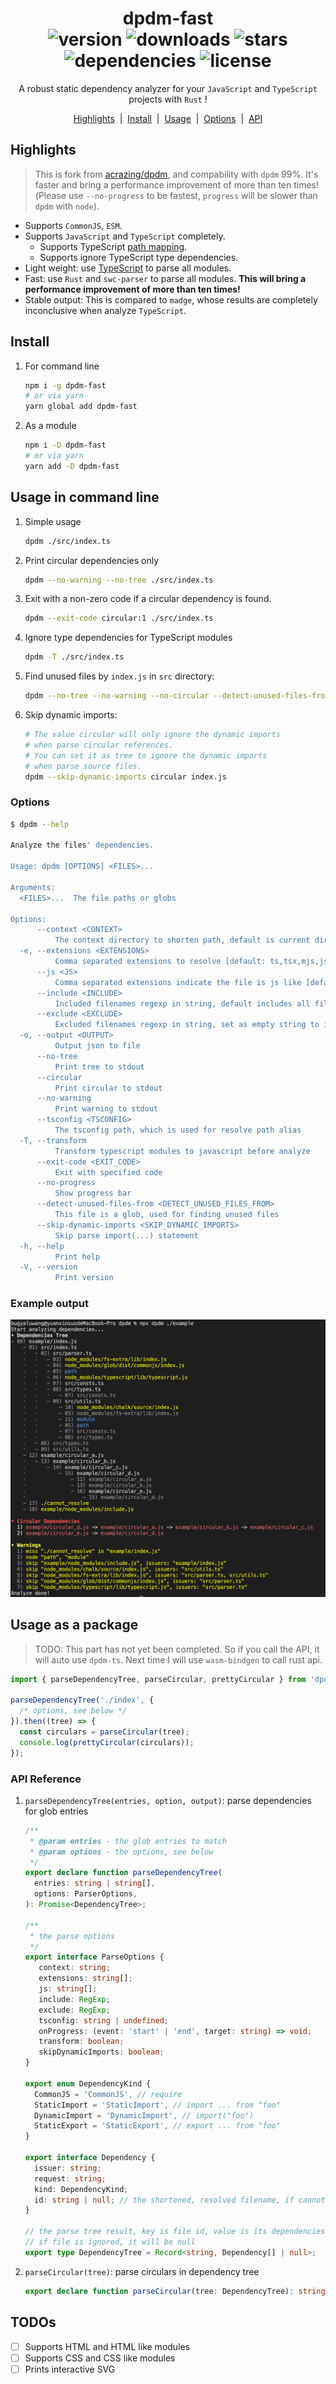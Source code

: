 <h1 align="center">
    dpdm-fast
    <br/>
    <img src="https://img.shields.io/npm/v/dpdm" alt="version">
    <img src="https://img.shields.io/npm/dm/dpdm" alt="downloads">
    <img src="https://img.shields.io/github/stars/acrazing/dpdm" alt="stars">
    <img src="https://img.shields.io/librariesio/github/acrazing/dpdm" alt="dependencies">
    <img src="https://img.shields.io/github/license/acrazing/dpdm" alt="license">
</h1>

<p align="center">A robust static dependency analyzer for your <code>JavaScript</code> and <code>TypeScript</code> projects with <code>Rust</code> !</p>

<p align="center">
    <a href="#highlights">Highlights</a>
    <span>&nbsp;|&nbsp;</span>
    <a href="#install">Install</a>
    <span>&nbsp;|&nbsp;</span>
    <a href="#usage-in-command-line">Usage</a>
    <span>&nbsp;|&nbsp;</span>
    <a href="#options">Options</a>
    <span>&nbsp;|&nbsp;</span>
    <a href="#usage-as-a-package">API</a>
</p>

## Highlights

> This is fork from [acrazing/dpdm](https://github.com/acrazing/dpdm), and compability with `dpdm` 99%. It's faster and bring a performance improvement of more than ten times!(Please use `--no-progress` to be fastest, `progress` will be slower than `dpdm` with `node`).

- Supports `CommonJS`, `ESM`.
- Supports `JavaScript` and `TypeScript` completely.
  - Supports TypeScript [path mapping](https://www.typescriptlang.org/docs/handbook/module-resolution.html#path-mapping).
  - Supports ignore TypeScript type dependencies.
- Light weight: use [TypeScript](https://npmjs.com/package/typescript) to parse all modules.
- Fast: use `Rust` and `swc-parser` to parse all modules. **This will bring a performance improvement of more than ten times!**
- Stable output: This is compared to `madge`, whose results are completely inconclusive when analyze `TypeScript`.

## Install

1. For command line

   ```bash
   npm i -g dpdm-fast
   # or via yarn
   yarn global add dpdm-fast
   ```

2. As a module

   ```bash
   npm i -D dpdm-fast
   # or via yarn
   yarn add -D dpdm-fast
   ```

## Usage in command line

1. Simple usage

   ```bash
   dpdm ./src/index.ts
   ```

2. Print circular dependencies only

   ```bash
   dpdm --no-warning --no-tree ./src/index.ts
   ```

3. Exit with a non-zero code if a circular dependency is found.

   ```bash
   dpdm --exit-code circular:1 ./src/index.ts
   ```

4. Ignore type dependencies for TypeScript modules

   ```bash
   dpdm -T ./src/index.ts
   ```

5. Find unused files by `index.js` in `src` directory:

   ```bash
   dpdm --no-tree --no-warning --no-circular --detect-unused-files-from 'src/**/*.*' 'index.js'
   ```

6. Skip dynamic imports:

   ```bash
   # The value circular will only ignore the dynamic imports
   # when parse circular references.
   # You can set it as tree to ignore the dynamic imports
   # when parse source files.
   dpdm --skip-dynamic-imports circular index.js
   ```

### Options

```bash
$ dpdm --help

Analyze the files' dependencies.

Usage: dpdm [OPTIONS] <FILES>...

Arguments:
  <FILES>...  The file paths or globs

Options:
      --context <CONTEXT>
          The context directory to shorten path, default is current directory
  -e, --extensions <EXTENSIONS>
          Comma separated extensions to resolve [default: ts,tsx,mjs,js,jsx,json]
      --js <JS>
          Comma separated extensions indicate the file is js like [default: ts,tsx,mjs,js,jsx]
      --include <INCLUDE>
          Included filenames regexp in string, default includes all files [default: .*]
      --exclude <EXCLUDE>
          Excluded filenames regexp in string, set as empty string to include all files [default: node_modules]
  -o, --output <OUTPUT>
          Output json to file
      --no-tree
          Print tree to stdout
      --circular
          Print circular to stdout
      --no-warning
          Print warning to stdout
      --tsconfig <TSCONFIG>
          The tsconfig path, which is used for resolve path alias
  -T, --transform
          Transform typescript modules to javascript before analyze
      --exit-code <EXIT_CODE>
          Exit with specified code
      --no-progress
          Show progress bar
      --detect-unused-files-from <DETECT_UNUSED_FILES_FROM>
          This file is a glob, used for finding unused files
      --skip-dynamic-imports <SKIP_DYNAMIC_IMPORTS>
          Skip parse import(...) statement
  -h, --help
          Print help
  -V, --version
          Print version
```

### Example output

![Screenshot](./assets/screenshot.png)

## Usage as a package

> TODO: This part has not yet been completed. So if you call the API, it will auto use `dpdm-ts`. Next time I will use `wasm-bindgen` to call rust api.

```typescript jsx
import { parseDependencyTree, parseCircular, prettyCircular } from 'dpdm';

parseDependencyTree('./index', {
  /* options, see below */
}).then((tree) => {
  const circulars = parseCircular(tree);
  console.log(prettyCircular(circulars));
});
```

### API Reference

1. `parseDependencyTree(entries, option, output)`: parse dependencies for glob entries

   ```typescript jsx
   /**
    * @param entries - the glob entries to match
    * @param options - the options, see below
    */
   export declare function parseDependencyTree(
     entries: string | string[],
     options: ParserOptions,
   ): Promise<DependencyTree>;

   /**
    * the parse options
    */
   export interface ParseOptions {
      context: string;
      extensions: string[];
      js: string[];
      include: RegExp;
      exclude: RegExp;
      tsconfig: string | undefined;
      onProgress: (event: 'start' | 'end', target: string) => void;
      transform: boolean;
      skipDynamicImports: boolean;
   }

   export enum DependencyKind {
     CommonJS = 'CommonJS', // require
     StaticImport = 'StaticImport', // import ... from "foo"
     DynamicImport = 'DynamicImport', // import("foo")
     StaticExport = 'StaticExport', // export ... from "foo"
   }

   export interface Dependency {
     issuer: string;
     request: string;
     kind: DependencyKind;
     id: string | null; // the shortened, resolved filename, if cannot resolve, it will be null
   }

   // the parse tree result, key is file id, value is its dependencies
   // if file is ignored, it will be null
   export type DependencyTree = Record<string, Dependency[] | null>;
   ```

2. `parseCircular(tree)`: parse circulars in dependency tree

   ```typescript jsx
   export declare function parseCircular(tree: DependencyTree): string[][];
   ```

## TODOs

- [ ] Supports HTML and HTML like modules
- [ ] Supports CSS and CSS like modules
- [ ] Prints interactive SVG
